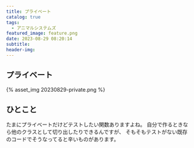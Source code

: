```yaml
---
title: プライベート
catalog: true
tags:
  - アニマルシステムズ
featured_image: feature.png
date: 2023-08-29 08:20:14
subtitle:
header-img:
---
```



## プライベート

{% asset_img 20230829-private.png %}


## ひとこと
たまにプライベートだけどテストしたい関数ありますよね。
自分で作るときなら他のクラスとして切り出したりできるんですが、
そもそもテストがない既存のコードでそうなってると辛いものがあります。
